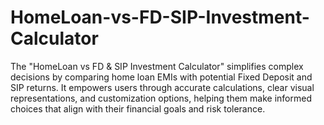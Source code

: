 # HomeLoan-vs-FD-SIP-Investment-Calculator
The "HomeLoan vs FD &amp; SIP Investment Calculator" simplifies complex decisions by comparing home loan EMIs with potential Fixed Deposit and SIP returns. It empowers users through accurate calculations, clear visual representations, and customization options, helping them make informed choices that align with their financial goals and risk tolerance.
